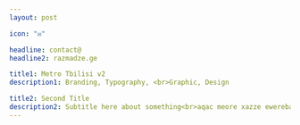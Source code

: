 ```yaml
---
layout: post

icon: "✉️"

headline: contact@
headline2: razmadze.ge

title1: Metro Tbilisi v2
description1: Branding, Typography, <br>Graphic, Design

title2: Second Title
description2: Subtitle here about something<br>aqac meore xazze ewereba xolme rame
---
```

